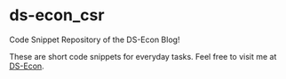 # ds-econ_csr
Code Snippet Repository of the DS-Econ Blog!

These are short code snippets for everyday tasks. Feel free to visit me at [DS-Econ](https://www.ds-econ.com).
